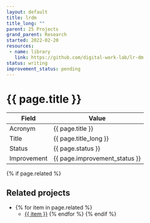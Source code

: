 ```yaml
---
layout: default
title: lrdm
title_long: ""
parent: 25 Projects
grand_parent: Research
started: 2022-02-20
resources:
 - name: library
   link: https://github.com/digital-work-lab/lr-dm
status: writing
improvement_status: pending
---
```


# {{ page.title }}

Field               | Value
------------------- | ----------------------------------
Acronym             | {{ page.title }}
Title               | {{ page.title_long }}
Status              | {{ page.status }}
Improvement         | {{ page.improvement_status }}

{% if page.related %}
## Related projects 

- {% for item in page.related %}
  - <a href="{{ item }}">{{ item }}</a>
{% endfor %}
{% endif %}

